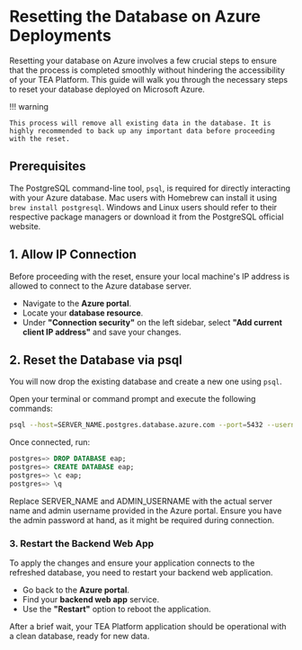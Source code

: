 # Resetting the Database on Azure Deployments

Resetting your database on Azure involves a few crucial steps to ensure that the process is completed smoothly without hindering the accessibility of your TEA Platform. This guide will walk you through the necessary steps to reset your database deployed on Microsoft Azure.

!!! warning

    This process will remove all existing data in the database. It is highly recommended to back up any important data before proceeding with the reset.

## Prerequisites

The PostgreSQL command-line tool, `psql`, is required for directly interacting with your Azure database. Mac users with Homebrew can install it using `brew install postgresql`. Windows and Linux users should refer to their respective package managers or download it from the PostgreSQL official website.

## 1. Allow IP Connection

Before proceeding with the reset, ensure your local machine's IP address is allowed to connect to the Azure database server.

- Navigate to the **Azure portal**.
- Locate your **database resource**.
- Under **"Connection security"** on the left sidebar, select **"Add current client IP address"** and save your changes.

## 2. Reset the Database via psql

You will now drop the existing database and create a new one using `psql`.

Open your terminal or command prompt and execute the following commands:

```bash
psql --host=SERVER_NAME.postgres.database.azure.com --port=5432 --username=ADMIN_USERNAME@SERVER_NAME --dbname=postgres
```

Once connected, run:

```sql
postgres=> DROP DATABASE eap;
postgres=> CREATE DATABASE eap;
postgres=> \c eap;
postgres=> \q
```

Replace SERVER_NAME and ADMIN_USERNAME with the actual server name and admin username provided in the Azure portal. Ensure you have the admin password at hand, as it might be required during connection.

### 3. Restart the Backend Web App

To apply the changes and ensure your application connects to the refreshed database, you need to restart your backend web application.

- Go back to the **Azure portal**.
- Find your **backend web app** service.
- Use the **"Restart"** option to reboot the application.

After a brief wait, your TEA Platform application should be operational with a clean database, ready for new data.

<!--
# Resetting database on Azure Deployments

1. **Allow IP Connection**:

    - If you haven't permitted your IP address to connect to the Azure database server, head to the Azure portal.
    - Find your database resource, and under "Connection security" in the left sidebar, select "Add current client IP address". Save your changes.

2. **Install `psql`**:
    - For Mac users with Homebrew: brew install postgresql.
    - For other OS users, consider searching for appropriate installation methods.

3. **Reset the Database via `psql`**:
    - Run the commands:

        ```bash
        psql --host=SERVER_NAME.postgres.database.azure.com --port=5432 --username=ADMIN_USERNAME@SERVER_NAME --dbname=postgres
        postgres=> DROP DATABASE eap;
        postgres=> CREATE DATABASE eap;
        postgres=> \c eap;
        postgres=> \q
        ```

        Replace `SERVER_NAME` and `ADMIN_USERNAME` with the appropriate values from the Azure portal. The admin password might be located in a keyvault.

4. **Restart the Backend Web App**:

    - In the Azure portal, locate the backend web app.
    - Restart it, and after a short wait, your application should be operational with a refreshed database.


## Running on Azure

To delete and recreate the database on an Azure deployment, it is necessary to
connect to it using something like `psql` (as described
[here](HOWTO_deploy_to_Azure.md)).

1. If you haven't already done this when setting up, ensure that your IP address
   can connect to the database server. Via the Azure portal, find your database
   resource, and click on "Connection security" in the left sidebar, click "Add
   current client IP address", and save.
2. If you don't already have it, install `psql`. For Mac/Homebrew,
   `brew install postgresql` should work. For other OSs, Google is available :)
3. drop and recreate the database via psql.

```psql --host=SERVER_NAME.postgres.database.azure.com --port=5432 --username=ADMIN_USERNAME@SERVER_NAME --dbname=postgres
postgres=> DROP DATABASE eap;
postgres=> CREATE DATABASE eap;
postgres=> \c eap;
postgres=> \q
```

where `SERVER_NAME`, `ADMIN_USERNAME`, and the admin password should all be
available via the Azure portal (password may be stored in a keyvault). 4. In the
Azure portal, find the Web app for the backend, and restart it. After a few
minutes, everything should be back up and running.
-->
